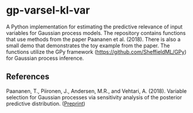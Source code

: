 # gp-varsel-kl-var

A Python implementation for estimating the predictive relevance of input variables
for Gaussian process models. The repository contains functions
that use methods from the paper Paananen et al. (2018). There is also
a small demo that demonstrates the toy example from the paper. The functions utilize
the GPy framework (https://github.com/SheffieldML/GPy) for Gaussian process inference.

## References

Paananen, T., Piironen, J., Andersen, M.R., and Vehtari, A. (2018). Variable selection for Gaussian processes via sensitivity analysis of the posterior predictive distribution. ([Preprint](https://arxiv.org/abs/1712.08048))
